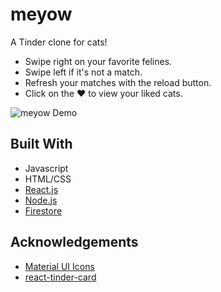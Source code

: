 # meyow

A Tinder clone for cats!

- Swipe right on your favorite felines.
- Swipe left if it's not a match.
- Refresh your matches with the reload button.
- Click on the ❤️ to view your liked cats.

![meyow Demo](src/Demo/meyow_demo.gif)

## Built With

- Javascript
- HTML/CSS
- [React.js](https://github.com/reactjs)
- [Node.js](https://github.com/nodejs)
- [Firestore](https://github.com/firebase)

## Acknowledgements

- [Material UI Icons](https://github.com/mui)
- [react-tinder-card](https://github.com/3DJakob/react-tinder-card)
